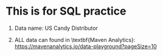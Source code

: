 # This is for SQL practice 

1. Data name: US Candy Distributor

2. ALL data can found in \textbf{Maven Analytics}: https://mavenanalytics.io/data-playground?pageSize=10